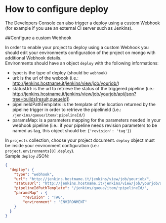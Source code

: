 # How to configure deploy  

The Developers Console can also trigger a deploy using a custom Webhook (for example if you use an external CI server such as Jenkins).  

##Configure a custom Webhook  

In order to enable your project to deploy using a custom Webhook you should edit your environments configuration of the project on mongo with additional Webhook details.  
Environments should have an object `deploy` with the following informations:  

* type: is the type of deploy (should be `webhook`)
* url: is the url of the webook (i.e.: http://jenkins.hostname.it/jenkins/view/job/yourjob/)
* statusUrl: is the url to retrieve the status of the triggered pipeline (i.e.: http://jenkins.hostname.it/jenkins/view/job/yourjob/api/json?tree=builds[result,queueId])
* pipelineIdPathTemplate: is the template of the location returned by the pipeline trigger in order to retrieve the pipelineId (i.e.: `/jenkins/queue/item/:pipelineId/`)
* paramsMap: is a parameters mapping for the parameters needed in your webhook pipeline (i.e.: if your pipeline needs revision parameters to be named as tag, this object should be: `{'revision': 'tag'}`)  

In `projects` collection, choose your project document. `deploy` object must be inside your environment configuration (i.e.: `project.environments[0].deploy`).  
Sample `deploy` JSON:  

```json
{
  "deploy": {
    "type": "webhook",
    "url": "http://jenkins.hostname.it/jenkins/view/job/yourjob/",
    "statusUrl": "http://jenkins.hostname.it/jenkins/view/job/yourjob/api/json?tree=builds[result,queueId]",
    "pipelineIdPathTemplate": "/jenkins/queue/item/:pipelineId/",
    "paramsMap" : {
        "revision" : "TAG",
        "environment" : "ENVIRONMENT"
    }
  }
}
```  
